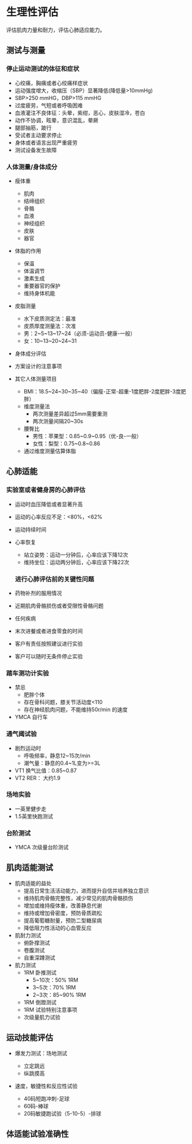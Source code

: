 

# 生理性评估

评估肌肉力量和耐力，评估心肺适应能力。

## 测试与测量

### 停止运动测试的体征和症状

- 心绞痛，胸痛或者心绞痛样症状
- 运动强度增大，收缩压（SBP）显著降低(降低量>10mmHg)
- SBP>250 mmHG，DBP>115 mmHG
- 过度疲劳，气短或者呼吸困难
- 血液灌注不良体征：头晕，紫绀，恶心，皮肤湿冷，苍白
- 动作不协调，眩晕，意识混乱，晕厥
- 腿部抽筋，跛行
- 受试者主动要求停止
- 身体或者语言出现严重疲劳
- 测试设备发生故障

### 人体测量/身体成分

- 瘦体重
  - 肌肉
  - 结缔组织
  - 骨骼
  - 血液
  - 神经组织
  - 皮肤
  - 器官
- 体脂的作用
  - 保温
  - 体温调节
  - 激素生成
  - 重要器官的保护
  - 维持身体机能
- 皮脂测量
  - 水下皮质测定法：最准
  - 皮质厚度测量法：次准
  - 男：2~5~13~17~24（必须-运动员-健康-一般）
  - 女：10~13~20~24~31

- 身体成分评估
- 方案设计的注意事项
- 其它人体测量项目
  - BMI：18.5~24~30~35~40（偏瘦-正常-超重-1度肥胖-2度肥胖-3度肥胖）
  - 维度测量法
    - 两次测量差异超过5mm需要重测
    - 两次测量间隔20~30s
  - 腰臀比
    - 男性：苹果型：0.85~0.9~0.95（优-良-一般）
    - 女性：梨型：0.75~0.8~0.86
  - 通过维度测量估算体脂

## 心肺适能

### 实验室或者健身房的心肺评估

- 运动时血压降低或者显著升高

- 运动的心率反应不足：<80%，<62%

- 运动持续时间

- 心率恢复

    - 站立姿势：运动一分钟后，心率应该下降12次
    - 维持坐位：运动两分钟后，心率应该下降22次

    ### 进行心肺评估前的关键性问题

- 药物补剂的服用情况

- 近期肌肉骨骼损伤或者受限性骨骼问题

- 任何疾病

- 末次进餐或者进食零食的时间

- 客户有责任按照建议进行实验

- 客户可以随时无条件停止实验

### 踏车测功计实验

- 禁忌
    - 肥胖个体
    - 存在骨科问题，膝关节活动度<110
    - 存在神经肌肉问题，不能维持50r/min 的速度
- YMCA 自行车

### 通气阈试验

- 剧烈运动时
    - 呼吸频率，静息12~15次/min
    - 潮气量：静息的0.4~1L变为>=3L
- VT1 换气比值：0.85~0.87
- VT2 RER： 大约1.9



### 场地实验

- 一英里健步走
- 1.5英里快跑测试

### 台阶测试

- YMCA 次级量台阶测试

## 肌肉适能测试

- 肌肉适能的益处
    - 提高日常生活活动能力，进而提升自信并培养独立意识
    - 维持肌肉骨骼完整性，减少常见的肌肉骨骼损伤
    - 增加或维持瘦体重，改善静息代谢
    - 维持或增加骨密度，预防骨质疏松
    - 提高葡萄糖耐量，预防二型糖尿病
    - 降低阻力性活动的心血管反应
- 肌耐力测试
    - 俯卧撑测试
    - 卷腹测试
    - 自重深蹲测试
- 肌力测试
    - 1RM 卧推测试
        - 5~10次：50% 1RM
        - 3~5次：70% 1RM
        - 2~3次：85~90% 1RM
    - 1RM 倒蹬测试
    - 1RM 试验特别注意事项
    - 次级量肌力试验



## 运动技能评估

- 爆发力测试：场地测试

    - 立定跳远
    - 纵跳摸高

- 速度，敏捷性和反应性试验

    - 40码短跑冲刺-足球
    - 60码-棒球
    - 20码敏捷跑试验（5-10-5）-排球




## 体适能试验准确性